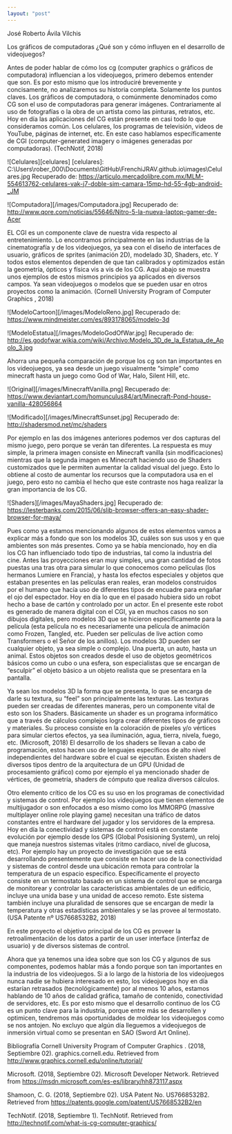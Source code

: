 ```yaml
---
layout: "post"
---
```


José Roberto Ávila Vilchis

Los gráficos de computadoras
¿Qué son y cómo influyen en el desarrollo de videojuegos?

Antes de poder hablar de cómo los cg (computer graphics o gráficos de computadora) influencian a los videojuegos, primero debemos entender que son. Es por esto mismo que los introduciré brevemente y concisamente, no analizaremos su historia completa. Solamente los puntos claves.
Los gráficos de computadora, o comúnmente denominados como CG son el uso de computadoras para generar imágenes. Contrariamente al uso de fotografías o la obra de un artista como las pinturas, retratos, etc. Hoy en día las aplicaciones del CG están presente en casi todo lo que consideramos común. Los celulares, los programas de televisión, videos de YouTube, páginas de internet, etc. En este caso hablamos específicamente de CGI (computer-generated imagery o imágenes generadas por computadoras). (TechNotif, 2018)

![Celulares][celulares]
[celulares]: C:\Users\rober_000\Documents\GitHub\FrenchiJRAV.github.io\images\Celulares.jpg
Recuperado de:
https://articulo.mercadolibre.com.mx/MLM-554613762-celulares-vak-j7-doble-sim-camara-15mp-hd-55-4gb-android-_JM

![Computadora][/images/Computadora.jpg]
Recuperado de:
http://www.qore.com/noticias/55646/Nitro-5-la-nueva-laptop-gamer-de-Acer

 EL CGI es un componente clave de nuestra vida respecto al entretenimiento. Lo encontramos principalmente en las industrias de la cinematografía y de los videojuegos, ya sea con el diseño de interfaces de usuario, gráficos de sprites (animación 2D), modelado 3D, Shaders, etc. Y todos estos elementos dependen de que tan calibrados y optimizados están la geometría, ópticos y física vis a vis de los CG. Aquí abajo se muestra unos ejemplos de estos mismos principios ya aplicados en diversos campos. Ya sean videojuegos o modelos que se pueden usar en otros proyectos como la animación. (Cornell University Program of Computer Graphics , 2018)

![ModeloCartoon][/images/ModeloReno.jpg]
Recuperado de:
https://www.mindmeister.com/es/893178065/modelo-3d


![ModeloEstatua][/images/ModeloGodOfWar.jpg]
Recuperado de:
http://es.godofwar.wikia.com/wiki/Archivo:Modelo_3D_de_la_Estatua_de_Apolo_3.jpg

Ahorra una pequeña comparación de porque los cg son tan importantes en los videojuegos, ya sea desde un juego visualmente “simple” como minecraft hasta un juego como God of War, Halo, Silent Hill, etc.

![Original][/images/MinecraftVanilla.png]
Recuperado de:
https://www.deviantart.com/homunculus84/art/Minecraft-Pond-house-vanilla-428056864

![Modificado][/images/MinecraftSunset.jpg]
Recuperado de:
http://shadersmod.net/mc/shaders

Por ejemplo en las dos imágenes anteriores podemos ver dos capturas del mismo juego, pero porque se verán tan diferentes. La respuesta es muy simple, la primera imagen consiste en Minecraft vanilla (sin modificaciones) mientras que la segunda imagen es Minecraft haciendo uso de Shaders customizados que le permiten aumentar la calidad visual del juego. Esto lo obtiene al costo de aumentar los recursos que la computadora usa en el juego, pero esto no cambia el hecho que este contraste nos haga realizar la gran importancia de los CG.

![Shaders][/images/MayaShaders.jpg]
Recuperado de:
https://lesterbanks.com/2015/06/slib-browser-offers-an-easy-shader-browser-for-maya/

Pues como ya estamos mencionando algunos de estos elementos vamos a explicar más a fondo que son los modelos 3D, cuáles son sus usos y en que ambientes son más presentes. Como ya se había mencionado, hoy en día los CG han influenciado todo tipo de industrias, tal como la industria del cine. Antes las proyecciones eran muy simples, una gran cantidad de fotos puestas una tras otra para simular lo que conocemos como películas (los hermanos Lumiere en Francia), y hasta los efectos especiales y objetos que estaban presentes en las películas eran reales, eran modelos construidos por el humano que hacía uso de diferentes tipos de encuadre para engañar el ojo del espectador. Hoy en día lo que en el pasado hubiera sido un robot hecho a base de cartón y controlado por un actor. En el presente este robot es generado de manera digital con el CGI, ya en muchos casos no son dibujos digitales, pero modelos 3D que se hicieron específicamente para la película (esta película no es necesariamente una película de animación como Frozen, Tangled, etc. Pueden ser películas de live action como Transformers o el Señor de los anillos). Los modelos 3D pueden ser cualquier objeto, ya sea simple o complejo. Una puerta, un auto, hasta un animal. Estos objetos son creados desde el uso de objetos geométricos básicos como un cubo o una esfera, son especialistas que se encargan de “esculpir” el objeto básico a un objeto realista que se presentara en la pantalla.

Ya sean los modelos 3D la forma que se presenta, lo que se encarga de darle su textura, su “feel” son principalmente las texturas. Las texturas pueden ser creadas de diferentes maneras, pero un componente vital de esto son los Shaders. Básicamente un shader es un programa informático que a través de cálculos complejos logra crear diferentes tipos de gráficos y materiales. Su proceso consiste en la coloración de pixeles y/o vértices para simular ciertos efectos, ya sea iluminación, agua, tierra, nivela, fuego, etc. (Microsoft, 2018)
El desarrollo de los shaders se llevan a cabo de programación, estos hacen uso de lenguajes específicos de alto nivel independientes del hardware sobre el cual se ejecutan. Existen shaders de diversos tipos dentro de la arquitectura de un GPU (Unidad de procesamiento gráfico) como por ejemplo el ya mencionado shader de vértices, de geometría, shaders de cómputo que realiza diversos cálculos.

Otro elemento crítico de los CG es su uso en los programas de conectividad y sistemas de control. Por ejemplo los videojuegos que tienen elementos de multijugador o son enfocados a eso mismo como los MMORPG (massive multiplayer online role playing game) necesitan una tráfico de datos constantes entre el hardware del jugador y los servidores de la empresa. Hoy en día la conectividad y sistemas de control está en constante evolución por ejemplo desde los GPS (Global Posisioning System), un reloj que maneja nuestros sistemas vitales (ritmo cardiaco, nivel de glucosa, etc). Por ejemplo hay un proyecto de investigación que se está desarrollando presentemente que consiste en hacer uso de la conectividad y sistemas de control desde una ubicación remota para controlar la temperatura de un espacio específico.
Específicamente el proyecto consiste en un termostato basado en un sistema de control que se encarga de monitorear y controlar las características ambientales de un edificio, incluye una unida base y una unidad de acceso remoto. Este sistema también incluye una pluralidad de sensores que se encargan de medir la temperatura y otras estadísticas ambientales y se las provee al termostato. (USA Patente nº US7668532B2, 2018)

En este proyecto el objetivo principal de los CG es proveer la retroalimentación de los datos a partir de un user interface (interfaz de usuario) y de diversos sistemas de control.

Ahora que ya tenemos una idea sobre que son los CG y algunos de sus componentes, podemos hablar más a fondo porque son tan importantes en la industria de los videojuegos. Si a lo largo de la historia de los videojuegos nunca nadie se hubiera interesado en esto, los videojuegos hoy en día estarían retrasados (tecnológicamente) por al menos 10 años, estamos hablando de 10 años de calidad gráfica, tamaño de contenido, conectividad de servidores, etc. Es por esto mismo que el desarrollo continuo de los CG es un punto clave para la industria, porque entre más se desarrollen y optimicen, tendremos más oportunidades de moldear los videojuegos como se nos antojen. No excluyo que algún día lleguemos a videojuegos de inmersión virtual como se presentan en SAO (Sword Art Online).

Bibliografía
Cornell University Program of Computer Graphics . (2018, Septiembre 02). graphics.cornell.edu. Retrieved from http://www.graphics.cornell.edu/online/tutorial/

Microsoft. (2018, Septiembre 02). Microsoft Developer Network. Retrieved from https://msdn.microsoft.com/es-es/library/hh873117.aspx

Shamoon, C. G. (2018, Septiembre 02). USA Patent No. US7668532B2. Retrieved from https://patents.google.com/patent/US7668532B2/en

TechNotif. (2018, Septiembre 1). TechNotif. Retrieved from http://technotif.com/what-is-cg-computer-graphics/
